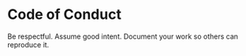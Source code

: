 # Code of Conduct

Be respectful. Assume good intent. Document your work so others can reproduce it.

